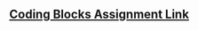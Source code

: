 <h2><a href="https://hack.codingblocks.com/app/contests/2883">Coding Blocks Assignment Link</a></h2>
